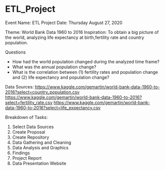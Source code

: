 # ETL_Project

Event Name: ETL Project
Date: Thursday August 27, 2020

Theme: World Bank Data 1960 to 2016
Inspiration: To obtain a big picture of the world, analyzing life expectancy at birth,fertility rate and country population. 

Questions

* How had the world population changed during the analyzed time frame?
* What was the annual population change?
* What is the correlation between (1) fertility rates and population change and (2) life expectancy and population change?


Data Sources:
https://www.kaggle.com/gemartin/world-bank-data-1960-to-2016?select=country_population.csv
https://www.kaggle.com/gemartin/world-bank-data-1960-to-2016?select=fertility_rate.csv
https://www.kaggle.com/gemartin/world-bank-data-1960-to-2016?select=life_expectancy.csv

Breakdown of Tasks:

1. Select Data Sources
2. Create Proposal
3. Create Repository
4. Data Gathering and Cleaning
5. Data Analysis and Graphics
6. Findings
7. Project Report
8. Data Presentation Website
